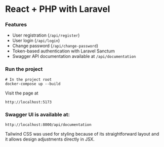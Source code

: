 # React + PHP with Laravel
### Features
- User registration (`/api/register`)
- User login (`/api/login`)
- Change password (`/api/change-password`)
- Token-based authentication with Laravel Sanctum
- Swagger API documentation available at `/api/documentation`

### Run the project
```
# In the project root
docker-compose up --build
```
Visit the page at
```
http://localhost:5173
```

### Swagger UI is available at:
```
http://localhost:8000/api/documentation
```

Tailwind CSS was used for styling because of its straightforward layout and it allows design adjustments directly in JSX.
